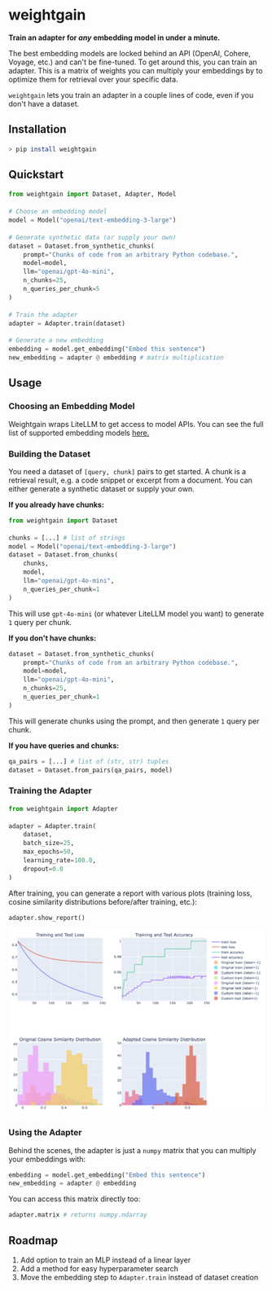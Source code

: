 # weightgain

**Train an adapter for _any_ embedding model in under a minute.**

The best embedding models are locked behind an API (OpenAI, Cohere, Voyage, etc.) and can't be fine-tuned. To get around this, you can train an adapter. This is a matrix of weights you can multiply your embeddings by to optimize them for retrieval over your specific data.

`weightgain` lets you train an adapter in a couple lines of code, even if you don't have a dataset.

## Installation

```bash
> pip install weightgain
```

## Quickstart

```python
from weightgain import Dataset, Adapter, Model

# Choose an embedding model
model = Model("openai/text-embedding-3-large")

# Generate synthetic data (or supply your own)
dataset = Dataset.from_synthetic_chunks(
    prompt="Chunks of code from an arbitrary Python codebase.",
    model=model,
    llm="openai/gpt-4o-mini",
    n_chunks=25,
    n_queries_per_chunk=5
)

# Train the adapter
adapter = Adapter.train(dataset)

# Generate a new embedding
embedding = model.get_embedding("Embed this sentence")
new_embedding = adapter @ embedding # matrix multiplication
```

## Usage

### Choosing an Embedding Model

Weightgain wraps LiteLLM to get access to model APIs. You can see the full list of supported embedding models [here.](https://docs.litellm.ai/docs/embedding/supported_embedding)

<!--TODO: You can also define your own-->

### Building the Dataset

You need a dataset of `[query, chunk]` pairs to get started. A chunk is a retrieval result, e.g. a code snippet or excerpt from a document. You can either generate a synthetic dataset or supply your own.

**If you already have chunks:**

```python
from weightgain import Dataset

chunks = [...] # list of strings
model = Model("openai/text-embedding-3-large")
dataset = Dataset.from_chunks(
    chunks,
    model,
    llm="openai/gpt-4o-mini",
    n_queries_per_chunk=1
)
```

This will use `gpt-4o-mini` (or whatever LiteLLM model you want) to generate `1` query per chunk.

**If you don't have chunks:**

```python
dataset = Dataset.from_synthetic_chunks(
    prompt="Chunks of code from an arbitrary Python codebase.",
    model=model,
    llm="openai/gpt-4o-mini",
    n_chunks=25,
    n_queries_per_chunk=1
)
```

This will generate chunks using the prompt, and then generate `1` query per chunk.

**If you have queries and chunks:**

```python
qa_pairs = [...] # list of (str, str) tuples
dataset = Dataset.from_pairs(qa_pairs, model)
```

### Training the Adapter

```python
from weightgain import Adapter

adapter = Adapter.train(
    dataset,
    batch_size=25,
    max_epochs=50,
    learning_rate=100.0,
    dropout=0.0
)
```

After training, you can generate a report with various plots (training loss, cosine similarity distributions before/after training, etc.):

```python
adapter.show_report()
```

![Example report](./report.png)

### Using the Adapter

Behind the scenes, the adapter is just a `numpy` matrix that you can multiply your embeddings with:

```python
embedding = model.get_embedding("Embed this sentence")
new_embedding = adapter @ embedding
```

You can access this matrix directly too:

```python
adapter.matrix # returns numpy.ndarray
```

## Roadmap

1. Add option to train an MLP instead of a linear layer
2. Add a method for easy hyperparameter search
3. Move the embedding step to `Adapter.train` instead of dataset creation
